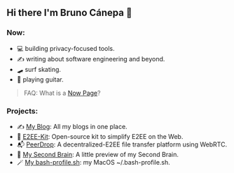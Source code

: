 ## Hi there I'm Bruno Cánepa 👋

### Now: 
- 💻 building privacy-focused tools.
- ✍️ writing about software engineering and beyond.
- 🛹 surf skating.
- 🎸 playing guitar.

> FAQ: What is a [Now Page](https://nownownow.com/about)?

### Projects:
- ✍️ [My Blog](https://github.com/bruncanepa/blog): All my blogs in one place.
- 🔐 [E2EE-Kit](https://github.com/bruncanepa/e2ee-kit): Open-source kit to simplify E2EE on the Web.
- 📬 [PeerDrop](https://github.com/bruncanepa/peer-drop): A decentralized-E2EE file transfer platform using WebRTC.
- 🧠 [My Second Brain](https://github.com/bruncanepa/second-brain): A little preview of my Second Brain.
- 🪄 [My bash-profile.sh](https://gist.github.com/bruncanepa/082b4975243589c66dc4f66820cc0d01): my MacOS ~/.bash-profile.sh.
